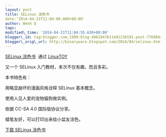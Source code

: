```yaml
--- 
layout: post 
title: SELinux 涂色书 
date:'2014-04-21T11:04:00.000+08:00' 
author: Wenh Q
tags:
modified\_time: '2014-04-21T11:04:55.630+08:00' 
blogger\_id: tag:blogger.com,1999:blog-4961947611491238191.post-7769844703275113085
blogger\_orig\_url: http://binaryware.blogspot.com/2014/04/selinux.html
--- 
```

[SELinux
涂色书](https://linuxtoy.org/archives/selinux-coloring-book.html)  通过
[LinuxTOY](https://linuxtoy.org/)





又一个 SELinux 入门教材，本次不仅有趣，而且多彩。



本书特色有：

用略显崩坏的漫画风格诠释 SELinux 基本概念。

使用人见人爱的宠物猫狗做实例。

依据 CC-SA 4.0 国际版协议分享。

蜡笔友好，可以打印出来给小盆友涂色。



[下载 SELinux
涂色书](http://blog.linuxgrrl.com/2014/04/16/the-selinux-coloring-book/)
